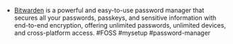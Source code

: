 - [Bitwarden](https://bitwarden.com/) is a powerful and easy-to-use password manager that secures all your passwords, passkeys, and sensitive information with end-to-end encryption, offering unlimited passwords, unlimited devices, and cross-platform access. #FOSS #mysetup #password-manager